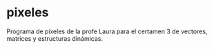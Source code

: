 # pixeles
Programa de píxeles de la profe Laura para el certamen 3 de vectores, matrices y estructuras dinámicas.
